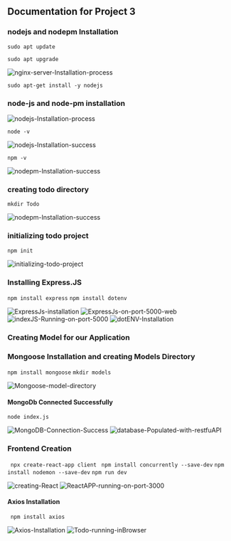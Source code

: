 ## **Documentation for Project 3**

### nodejs and nodepm Installation 

`sudo apt update`

`sudo apt upgrade`

![nginx-server-Installation-process](./Images/ubuntu-upgrade.png)

`sudo apt-get install -y nodejs`

### node-js and node-pm installation
![nodejs-Installation-process](./Images/node-js_and_node-pm_installation.png)

`node -v`

![nodejs-Installation-success](./Images/Node-js_confirmation.png)

`npm -v`

![nodepm-Installation-success](./Images/node-pm_confirmation.png)

### creating todo directory
`mkdir Todo`

![nodepm-Installation-success](./Images/todo_directory_creation.png)

### initializing todo project
`npm init`

![initializing-todo-project](./Images/initializing_todo_app.png)

### Installing Express.JS
`npm install express`
`npm install dotenv`

![ExpressJs-installation](./Images/expressJS-installation.png)
![ExpressJs-on-port-5000-web](./Images/express-JS-running-on-port-5000.png)
![indexJS-Running-on-port-5000](./Images/indexJS-running-on-port-5000.png)
![dotENV-Installation](./Images/dotenv-installed.png)

### Creating Model for our Application

### Mongoose Installation and creating Models Directory
`npm install mongoose`
`mkdir models`

![Mongoose-model-directory](./Images/mongoose-for-mongodb-installed.png)


#### MongoDb Connected Successfully
`node index.js`

![MongoDB-Connection-Success](./Images/mongoDB-connection-success.png)
![database-Populated-with-restfuAPI](./Images/database-test-with-restfulAPI.png)

### Frontend Creation
` npx create-react-app client`
` npm install concurrently --save-dev`
`npm install nodemon --save-dev`
`npm run dev`

![creating-React](./Images/Creating-react-app.png)
![ReactAPP-running-on-port-3000](./Images/react-app-running-on-port-3000.png)

#### Axios Installation
` npm install axios`

![Axios-Installation](./Images/Axios-installation-success.png)
![Todo-running-inBrowser](./Images/todo-app-running-in-browser.png)